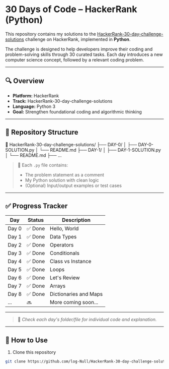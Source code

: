 # 30 Days of Code – HackerRank (Python)

This repository contains my solutions to the [HackerRank-30-day-challenge-solutions](https://github.com/log-Null/HackerRank-30-day-challenge-solutions) challenge on HackerRank, implemented in **Python**.

The challenge is designed to help developers improve their coding and problem-solving skills through 30 curated tasks. Each day introduces a new computer science concept, followed by a relevant coding problem.

---

## 🔍 Overview

- **Platform:** HackerRank
- **Track:** HackerRank-30-day-challenge-solutions
- **Language:** Python 3
- **Goal:** Strengthen foundational coding and algorithmic thinking

---

## 📁 Repository Structure
📁 HackerRank-30-day-challenge-solutions/
├── DAY-0/
│   ├── DAY-0-SOLUTION.py
│   └── README.md
├── DAY-1/
│   ├── DAY-1-SOLUTION.py
│   └── README.md
├── ...




> 📝 Each `.py` file contains:
> - The problem statement as a comment
> - My Python solution with clean logic
> - (Optional) Input/output examples or test cases

---

## ✅ Progress Tracker

| Day  | Status   | Description                        |
|------|----------|------------------------------------|
| Day 0 | ✅ Done   | Hello, World                      |
| Day 1 | ✅ Done   | Data Types                        |
| Day 2 | ✅ Done   | Operators                         |
| Day 3 | ✅ Done   | Conditionals                      |
| Day 4 | ✅ Done   | Class vs Instance                 |
| Day 5 | ✅ Done   | Loops                             |
| Day 6 | ✅ Done   | Let's Review                      |
| Day 7 | ✅ Done   | Arrays                            |
| Day 8 | ✅ Done   | Dictionaries and Maps             |
| ...  | 🔜        | More coming soon...               |

---

> 📌 *Check each day's folder/file for individual code and explanation.*

---

## 🚀 How to Use

1. Clone this repository  
```bash
git clone https://github.com/log-Null/HackerRank-30-day-challenge-solutions
